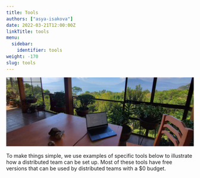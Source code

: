 ```yaml
---
title: Tools
authors: ["asya-isakova"]
date: 2022-03-21T12:00:00Z
linkTitle: tools
menu:
  sidebar:
    identifier: tools
weight: -170
slug: tools
---
```


![Remote Work](/img/lifestyle/remote-work-1.jpg)

To make things simple, we use examples of specific tools below to illustrate how a distributed team can be set up. Most of these tools have free versions that can be used by distributed teams with a $0 budget.